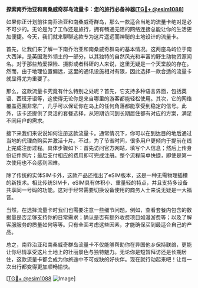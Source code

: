 **探索南乔治亚和南桑威奇群岛流量卡：您的旅行必备神器[[TG💪+ @esim1088](https://t.me/s/esim1088)]**

如果你正计划前往南乔治亚和南桑威奇群岛，那么一款适合当地的流量卡绝对是必不可少的。无论是为了工作还是旅行，拥有畅通无阻的网络连接总能让你的生活更加便捷。今天，我们就来聊聊这款专为这片遥远而神秘的土地设计的流量卡。

首先，让我们来了解一下南乔治亚和南桑威奇群岛的基本情况。这两座岛屿位于南大西洋，是英国海外领土的一部分，以其独特的自然风光和丰富的野生动物资源闻名。对于那些热爱探险、摄影或者科研的人来说，这里无疑是一个天堂般的存在。然而，由于地理位置偏远，这里的通讯设施相对有限，因此选择一款合适的流量卡就显得尤为重要了。

那么，这款流量卡究竟有什么特别之处呢？首先，它支持多种语言界面，包括英语、西班牙语等，这使得无论你是来自哪里的游客都能轻松使用。其次，它的网络覆盖范围非常广，几乎可以保证你在岛上的任何角落都能享受到稳定的信号。此外，该卡还提供了灵活的套餐选择，从短期访问到长期居住都有对应的方案，满足不同用户的需求。

接下来我们来说说如何注册这款流量卡。通常情况下，你可以在到达目的地后通过当地的代理商购买并激活卡片。不过，为了节省时间，很多用户更倾向于提前在线上完成注册过程。具体步骤如下：首先访问官方网站，填写个人信息；然后上传身份证件照片；最后支付相应的费用即可完成注册。整个流程简单快捷，即使是第一次使用也不会感到困难。

除了传统的实体SIM卡外，这款产品还推出了eSIM版本，这是一种无需物理插槽的新技术。相比传统SIM卡，eSIM具有体积小、重量轻的特点，并且支持多设备共享同一号码的功能。这对于经常需要切换设备使用的商务人士来说无疑是一大福音。

当然，在选择流量卡时我们也需要注意一些细节问题。例如，查看套餐内包含的数据量是否足够支持你的日常需求；确认是否有额外收费项目如漫游费等；以及了解客服服务的质量如何等等。只有全面考虑这些因素，才能确保买到最适合自己的产品。

总之，南乔治亚和南桑威奇群岛流量卡不仅能够帮助你在异国他乡保持联络，更能让你尽情享受这片土地上的壮丽景色与独特魅力。无论你是短暂拜访还是长期居住，这款流量卡都会成为你旅途中不可或缺的好伙伴。现在就行动起来吧！让每一次出行都变得更加顺畅愉快。

[[TG💪+ @esim1088](https://t.me/s/esim1088) ![Image](https://i.postimg.cc/4NQfJmqS/Snipaste-2025-05-13-00-14-12.png)]